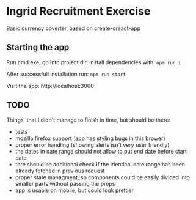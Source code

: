 # Ingrid Recruitment Exercise

Basic currency coverter, based on create-creact-app

## Starting the app

Run cmd.exe, go into project dir, install dependencies with: `npm run i`

After successfull installation run:
`npm run start`

Visit the app: http://localhost:3000

## TODO

Things, that I didn't manage to finish in time, but should be there:

- tests
- mozilla firefox support (app has styling bugs in this brower)
- proper error handling (showing alerts isn't very user friendly)
- the dates in date range should not allow to put end date before start date
- thre should be additional check if the identical date range has been already fetched in previous request
- proper state managment, so components could be easily divided into smaller parts without passing the props
- app is usable on mobile, but could look prettier
